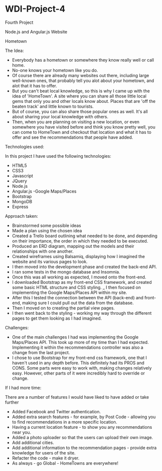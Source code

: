 # WDI-Project-4 #

Fourth Project

Node.js and Angular.js Website

Hometown

The Idea:

- Everybody has a hometown or somewhere they know really well or call home.
- No-one knows your hometown like you do. 
- Of course there are already many websites out there, including large well-known ones, that probably tell you alot about your hometown, and alot that it has to offer.
- But you can't beat local knowledge, so this is why I came up with the idea of 'HomeTown'. A site where you can share all those little local gems that only you and other locals know about. Places that are 'off the beaten track' and little known to tourists.
- But of course, you can also share those popular ones as well. It's all about sharing your local knowledge with others.
- Then, when you are planning on visiting a new location, or even somewhere you have visited before and think you know pretty well, you can come to HomeTown and checkout that location and what it has to offer and see the recommendations that people have added.


Technologies used:

In this project I have used the following technologies:

- HTML5
- CSS3
- Javascript
- JQuery
- Node.js
- Angular.js
-Google Maps/Places
- Bootstrap
- MongoDB
- Express


Approach taken:

- Brainstormed some possible ideas
- Made a plan using the chosen idea
- Created a Trello board outlining what needed to be done, and depending on their importance, the order in which they needed to be executed.
- Produced an ERD diagram, mapping out the models and their relationships with one another.
- Created wireframes using Balsamiq, displaying how I imagined the website and its various pages to look.
- I then moved into the development phase and created the back-end API.
- I ran some tests in the mongo database and Insomnia.
- Once this was all working as expected, I moved onto the front-end.
- I downloaded Bootstrap as my front-end CSS framework, and created some basic HTML structure and CSS styling.
_ I then focused on implementing the Google Maps/Places API within my site.
- After this I tested the connection between the API (back-end) and front-end, making sure I could pull out the data from the database.
- Then I moved on to creating the partial view pages.
- I then went back to the styling - working my way through the different pages to get them looking as I had imagined.


Challenges:

- One of the main challenges I had was implementing the Google Maps/Places API. This took up more of my time than I had expected. Implementing it within the recommendations controller was also a change from the last project.
- I chose to use Bootstrap for my front-end css framework, one that I haven't used in any depth before. This definitely had its PROS and CONS. Some parts were easy to work with, making changes relatively easy. However, other parts of it were incredibly hard to override or change.












If I had more time:

There are a number of features I would have liked to have added or take further

- Added Facebook and Twitter authentication.
- Added extra search features - for example, by Post Code - allowing you to find recommendations in a more specific location.
- Having a current location feature - to show you any recommendations near you.
- Added a photo uploader so that the users can upload their own image.
- Add additional cities.
- Add additional information to the recommendation pages - provide extra knowledge for users of the site.
- Refacter the code - make it dryer.
- As always - go Global - HomeTowns are everywhere!
